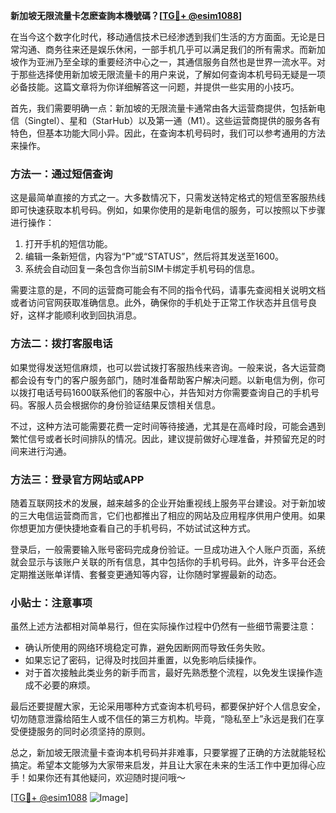 **新加坡无限流量卡怎麽查詢本機號碼？[[TG💪+ @esim1088](https://t.me/s/esim1088)]**

在当今这个数字化时代，移动通信技术已经渗透到我们生活的方方面面。无论是日常沟通、商务往来还是娱乐休闲，一部手机几乎可以满足我们的所有需求。而新加坡作为亚洲乃至全球的重要经济中心之一，其通信服务自然也是世界一流水平。对于那些选择使用新加坡无限流量卡的用户来说，了解如何查询本机号码无疑是一项必备技能。这篇文章将为你详细解答这一问题，并提供一些实用的小技巧。

首先，我们需要明确一点：新加坡的无限流量卡通常由各大运营商提供，包括新电信（Singtel）、星和（StarHub）以及第一通（M1）。这些运营商提供的服务各有特色，但基本功能大同小异。因此，在查询本机号码时，我们可以参考通用的方法来操作。

### 方法一：通过短信查询

这是最简单直接的方式之一。大多数情况下，只需发送特定格式的短信至客服热线即可快速获取本机号码。例如，如果你使用的是新电信的服务，可以按照以下步骤进行操作：

1. 打开手机的短信功能。
2. 编辑一条新短信，内容为“P”或“STATUS”，然后将其发送至1600。
3. 系统会自动回复一条包含你当前SIM卡绑定手机号码的信息。

需要注意的是，不同的运营商可能会有不同的指令代码，请事先查阅相关说明文档或者访问官网获取准确信息。此外，确保你的手机处于正常工作状态并且信号良好，这样才能顺利收到回执消息。

### 方法二：拨打客服电话

如果觉得发送短信麻烦，也可以尝试拨打客服热线来咨询。一般来说，各大运营商都会设有专门的客户服务部门，随时准备帮助客户解决问题。以新电信为例，你可以拨打电话号码1600联系他们的客服中心，并告知对方你需要查询自己的手机号码。客服人员会根据你的身份验证结果反馈相关信息。

不过，这种方法可能需要花费一定时间等待接通，尤其是在高峰时段，可能会遇到繁忙信号或者长时间排队的情况。因此，建议提前做好心理准备，并预留充足的时间来进行沟通。

### 方法三：登录官方网站或APP

随着互联网技术的发展，越来越多的企业开始重视线上服务平台建设。对于新加坡的三大电信运营商而言，它们也都推出了相应的网站及应用程序供用户使用。如果你想更加方便快捷地查看自己的手机号码，不妨试试这种方式。

登录后，一般需要输入账号密码完成身份验证。一旦成功进入个人账户页面，系统就会显示与该账户关联的所有信息，其中包括你的手机号码。此外，许多平台还会定期推送账单详情、套餐变更通知等内容，让你随时掌握最新的动态。

### 小贴士：注意事项

虽然上述方法都相对简单易行，但在实际操作过程中仍然有一些细节需要注意：

- 确认所使用的网络环境稳定可靠，避免因断网而导致任务失败。
- 如果忘记了密码，记得及时找回并重置，以免影响后续操作。
- 对于首次接触此类业务的新手而言，最好先熟悉整个流程，以免发生误操作造成不必要的麻烦。

最后还要提醒大家，无论采用哪种方式查询本机号码，都要保护好个人信息安全，切勿随意泄露给陌生人或不信任的第三方机构。毕竟，“隐私至上”永远是我们在享受便捷服务的同时必须坚持的原则。

总之，新加坡无限流量卡查询本机号码并非难事，只要掌握了正确的方法就能轻松搞定。希望本文能够为大家带来启发，并且让大家在未来的生活工作中更加得心应手！如果你还有其他疑问，欢迎随时提问哦～

[[TG💪+ @esim1088](https://t.me/s/esim1088) ![Image](https://i.postimg.cc/4NQfJmqS/Snipaste-2025-05-13-00-14-12.png)]